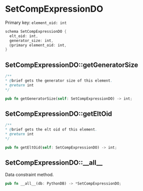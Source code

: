 # SetCompExpressionDO

Primary key: `element_oid: int`

```rust
schema SetCompExpressionDO {
  elt_oid: int,
  generator_size: int,
  @primary element_oid: int,
}
```
## SetCompExpressionDO::getGeneratorSize

```java
/**
* @brief gets the generator size of this element.
* @return int
*/
```
```rust
pub fn getGeneratorSize(self: SetCompExpressionDO) -> int;
```
## SetCompExpressionDO::getEltOid

```java
/**
* @brief gets the elt oid of this element.
* @return int
*/
```
```rust
pub fn getEltOid(self: SetCompExpressionDO) -> int;
```
## SetCompExpressionDO::\_\_all\_\_

Data constraint method.

```rust
pub fn __all__(db: PythonDB) -> *SetCompExpressionDO;
```

